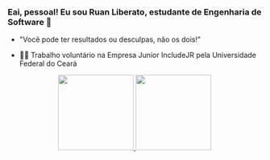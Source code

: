 ### Eai, pessoal! Eu sou Ruan Liberato, estudante de Engenharia de Software 👋 

- "Você pode ter resultados ou desculpas, não os dois!"

- 👨‍💻 Trabalho voluntário na Empresa Junior IncludeJR pela Universidade Federal do Ceará

<div align="center">
  <a href="https://github.com/euliberato">
  <img height="150em" src="https://github-readme-stats.vercel.app/api?username=euliberato&show_icons=true&theme=tokyonight&include_all_commits=true&count_private=true"/>
  <img height="150em" src="https://github-readme-stats.vercel.app/api/top-langs/?username=euliberato&layout=compact&langs_count=7&theme=tokyonight"/>
</div>
  
